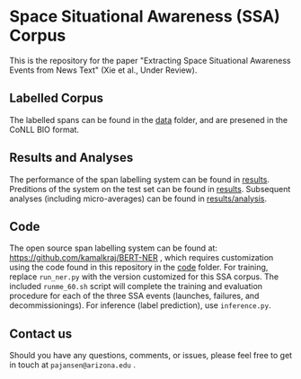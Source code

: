 # Space Situational Awareness (SSA) Corpus

This is the repository for the paper "Extracting Space Situational Awareness Events from News Text" (Xie et al., Under Review).

## Labelled Corpus

The labelled spans can be found in the [data](data/) folder, and are presened in the CoNLL BIO format. 

## Results and Analyses

The performance of the span labelling system can be found in [results](results/).  
Preditions of the system on the test set can be found in [results](results/). 
Subsequent analyses (including micro-averages) can be found in [results/analysis](results/analysis/). 

## Code

The open source span labelling system can be found at: https://github.com/kamalkraj/BERT-NER , which requires customization using the code found in this repository in the [code](code/) folder. 
For training, replace `run_ner.py` with the version customized for this SSA corpus.  The included `runme_60.sh` script will complete the training and evaluation procedure for each of the three SSA events (launches, failures, and decommissionings). For inference (label prediction), use `inference.py`. 

## Contact us

Should you have any questions, comments, or issues, please feel free to get in touch at `pajansen@arizona.edu` . 
